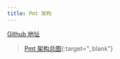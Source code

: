 ```yaml
---
title: Pmt 架构
---
```

[Github 地址](https://github.com/xnn5566/pmt)

>[Pmt 架构总图](/static/images/2016/pmt_framework.png){:target="_blank"}
